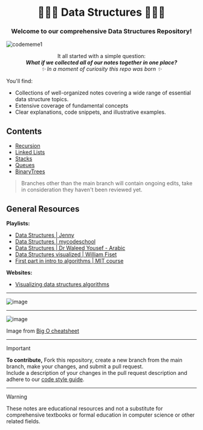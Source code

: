 <div align = "center" >
    
# 👩🏽‍💻 Data Structures 👨🏽‍💻
</div>

<div align = "center" >
	
  ### Welcome to our comprehensive Data Structures Repository!
</div>

![codememe1](https://github.com/HelanaNady/DataStructure/assets/137416623/1b41fe83-1817-479d-a26f-752f6b6556fc)

<div align = "center">

It all started with a simple question: <br/>
_**What if we collected all of our notes together in one place?**_ <br/>
_✨ In a moment of curiosity this repo was born ✨_ 
</div>

You'll find:
- Collections of well-organized notes covering a wide range of essential data structure topics. 
- Extensive coverage of fundamental concepts
- Clear explanations, code snippets, and illustrative examples.

## **Contents** 
- [Recursion](Recursion.md) 
- [Linked Lists](https://github.com/HelanaNady/DataStructure/blob/main/LinkedList.md)
- [Stacks](https://github.com/HelanaNady/DataStructure/blob/main/Stacks.md)
- [Queues](https://github.com/HelanaNady/DataStructure/blob/main/Queues.md)
- [BinaryTrees](https://github.com/HelanaNady/DataStructure/blob/main/BinaryTrees.md)

> Branches other than the main branch will contain ongoing edits, take in consideration they haven't been reviewed yet.

## General Resources 
**Playlists:**
- [Data Structures | Jenny](https://www.youtube.com/watch?v=AT14lCXuMKI&list=PLdo5W4Nhv31bbKJzrsKfMpo_grxuLl8LU)
- [Data Structures | mycodeschool](https://www.youtube.com/playlist?list=PL2_aWCzGMAwI3W_JlcBbtYTwiQSsOTa6P)
- [Data Structures | Dr Waleed Yousef - Arabic](https://www.youtube.com/watch?v=cGgzFPRLl4o&list=PLoK2Lr1miEm-5zCzKE8siQezj9rvQlnca)
- [Data Structures visualized | William Fiset](https://www.youtube.com/watch?v=Qmt0QwzEmh0&list=PLDV1Zeh2NRsB6SWUrDFW2RmDotAfPbeHu)
- [First part in intro to algorithms | MIT course](https://www.youtube.com/watch?v=ZA-tUyM_y7s&list=PLUl4u3cNGP63EdVPNLG3ToM6LaEUuStEY) 

**Websites:**
- [Visualizing data structures algorithms](https://visualgo.net/en)
  
---
![image](https://github.com/HelanaNady/DataStructure/assets/84867341/23bfef84-5e68-4e0f-89df-cb720a5ce4fa)

----
![image](https://github.com/HelanaNady/DataStructure/assets/84867341/d1f5b454-8d14-4e5a-a679-99c94c7aa3a6)

Image from [Big O cheatsheet](https://www.bigocheatsheet.com/)

---

> [!IMPORTANT] 
> **To contribute,** Fork this repository, create a new branch from the main branch, make your changes, and submit a pull request. <br/>
> Include a description of your changes in the pull request description and adhere to our [code style guide](https://github.com/HelanaNady/DataStructures/blob/main/styleGuideline.md).


----
> [!warning]
> These notes are educational resources and not a substitute for comprehensive textbooks or formal education in computer science or other related fields.
